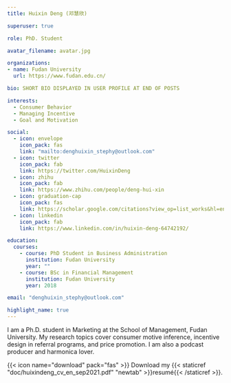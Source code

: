 ```yaml
---
title: Huixin Deng (邓慧欣)

superuser: true

role: PhD. Student

avatar_filename: avatar.jpg

organizations:
- name: Fudan University
  url: https://www.fudan.edu.cn/

bio: SHORT BIO DISPLAYED IN USER PROFILE AT END OF POSTS

interests:
  - Consumer Behavior
  - Managing Incentive
  - Goal and Motivation

social:
  - icon: envelope
    icon_pack: fas
    link: "mailto:denghuixin_stephy@outlook.com"
  - icon: twitter
    icon_pack: fab
    link: https://twitter.com/HuixinDeng
  - icon: zhihu
    icon_pack: fab
    link: https://www.zhihu.com/people/deng-hui-xin
  - icon: graduation-cap
    icon_pack: fas
    link: https://scholar.google.com/citations?view_op=list_works&hl=en&user=Vl0cIisAAAAJ
  - icon: linkedin
    icon_pack: fab
    link: https://www.linkedin.com/in/huixin-deng-64742192/

education:
  courses:
    - course: PhD Student in Business Administration
      institution: Fudan University
      year: ""
    - course: BSc in Financial Management
      institution: Fudan University
      year: 2018

email: "denghuixin_stephy@outlook.com"

highlight_name: true
---
```


I am a Ph.D. student in Marketing at the School of Management, Fudan
  University. My research topics cover consumer motive inference, incentive
  design in referral programs, and price promotion. I am also a podcast producer and harmonica lover.

{{< icon name="download" pack="fas" >}} Download my {{< staticref "doc/huixindeng_cv_en_sep2021.pdf" "newtab" >}}resumé{{< /staticref >}}.